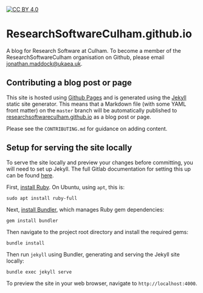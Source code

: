 [![CC BY 4.0][cc-by-shield]][cc-by]

# ResearchSoftwareCulham.github.io
A blog for Research Software at Culham. To become a member of the ResearchSoftwareCulham organisation on Github, please email jonathan.maddock@ukaea.uk.

## Contributing a blog post or page
This site is hosted using [Github Pages](https://pages.github.com/) and is generated using the [Jekyll](https://jekyllrb.com/) static site generator. This means that a Markdown file (with some YAML front matter) on the `master` branch will be automatically published to [researchsoftwareculham.github.io](https://researchsoftwareculham.github.io/) as a blog post or page.

Please see the `CONTRIBUTING.md` for guidance on adding content.

## Setup for serving the site locally
To serve the site locally and preview your changes before committing, you will need to set up Jekyll. The full Gitlab documentation for setting this up can be found [here](https://docs.github.com/en/pages/setting-up-a-github-pages-site-with-jekyll).

First, [install Ruby](https://www.ruby-lang.org/en/documentation/installation/). On Ubuntu, using `apt`, this is:
```
sudo apt install ruby-full
```

Next, [install Bundler](https://bundler.io/), which manages Ruby gem dependencies:
```
gem install bundler
```

Then navigate to the project root directory and install the required gems:
```
bundle install
```

Then run `jekyll` using Bundler, generating and serving the Jekyll site locally:
```
bundle exec jekyll serve
```

To preview the site in your web browser, navigate to `http://localhost:4000`.

[cc-by]: http://creativecommons.org/licenses/by/4.0/
[cc-by-shield]: https://img.shields.io/badge/License-CC%20BY%204.0-lightgrey.svg